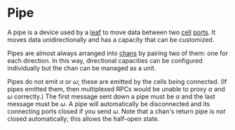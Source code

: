 # Pipe
A pipe is a device used by a [leaf](leaf.md) to move data between two [cell](cell.md) [ports](port.md). It moves data unidirectionally and has a capacity that can be customized.

Pipes are almost always arranged into [chans](chan.md) by pairing two of them: one for each direction. In this way, directional capacities can be configured individually but the chan can be managed as a unit.

Pipes do not emit _α_ or _ω_; these are emitted by the cells being connected. (If pipes emitted them, then multiplexed RPCs would be unable to proxy _α_ and _ω_ correctly.) The first message sent down a pipe must be _α_ and the last message must be _ω_. A pipe will automatically be disconnected and its connecting ports closed if you send _ω_. Note that a chan's return pipe is _not_ closed automatically; this allows the half-open state.
